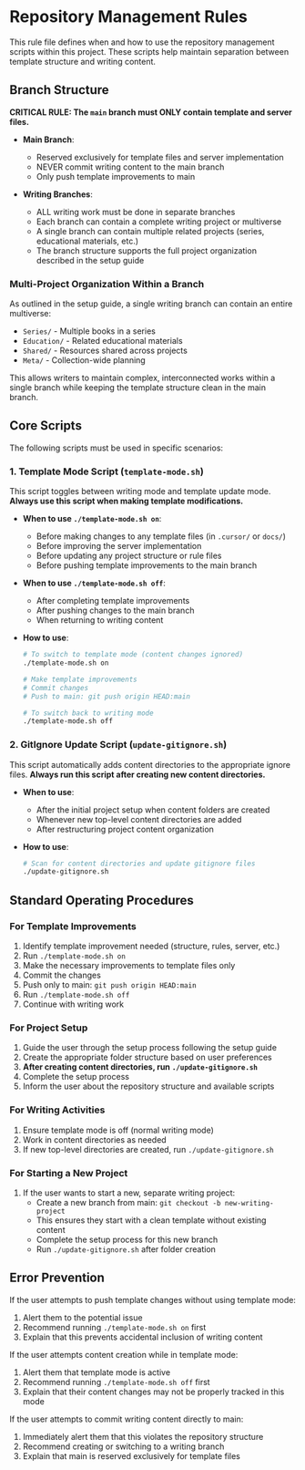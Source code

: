 # Repository Management Rules

This rule file defines when and how to use the repository management scripts within this project. These scripts help maintain separation between template structure and writing content.

## Branch Structure

**CRITICAL RULE: The `main` branch must ONLY contain template and server files.**

- **Main Branch**: 
  - Reserved exclusively for template files and server implementation
  - NEVER commit writing content to the main branch
  - Only push template improvements to main

- **Writing Branches**:
  - ALL writing work must be done in separate branches
  - Each branch can contain a complete writing project or multiverse
  - A single branch can contain multiple related projects (series, educational materials, etc.)
  - The branch structure supports the full project organization described in the setup guide

### Multi-Project Organization Within a Branch

As outlined in the setup guide, a single writing branch can contain an entire multiverse:
- `Series/` - Multiple books in a series
- `Education/` - Related educational materials
- `Shared/` - Resources shared across projects
- `Meta/` - Collection-wide planning

This allows writers to maintain complex, interconnected works within a single branch while keeping the template structure clean in the main branch.

## Core Scripts

The following scripts must be used in specific scenarios:

### 1. Template Mode Script (`template-mode.sh`)

This script toggles between writing mode and template update mode. **Always use this script when making template modifications.**

- **When to use `./template-mode.sh on`**:
  - Before making changes to any template files (in `.cursor/` or `docs/`)
  - Before improving the server implementation
  - Before updating any project structure or rule files
  - Before pushing template improvements to the main branch

- **When to use `./template-mode.sh off`**:
  - After completing template improvements
  - After pushing changes to the main branch
  - When returning to writing content

- **How to use**:
  ```bash
  # To switch to template mode (content changes ignored)
  ./template-mode.sh on
  
  # Make template improvements
  # Commit changes
  # Push to main: git push origin HEAD:main
  
  # To switch back to writing mode
  ./template-mode.sh off
  ```

### 2. GitIgnore Update Script (`update-gitignore.sh`)

This script automatically adds content directories to the appropriate ignore files. **Always run this script after creating new content directories.**

- **When to use**:
  - After the initial project setup when content folders are created
  - Whenever new top-level content directories are added
  - After restructuring project content organization

- **How to use**:
  ```bash
  # Scan for content directories and update gitignore files
  ./update-gitignore.sh
  ```

## Standard Operating Procedures

### For Template Improvements

1. Identify template improvement needed (structure, rules, server, etc.)
2. Run `./template-mode.sh on`
3. Make the necessary improvements to template files only
4. Commit the changes
5. Push only to main: `git push origin HEAD:main`
6. Run `./template-mode.sh off`
7. Continue with writing work

### For Project Setup

1. Guide the user through the setup process following the setup guide
2. Create the appropriate folder structure based on user preferences
3. **After creating content directories, run `./update-gitignore.sh`**
4. Complete the setup process
5. Inform the user about the repository structure and available scripts

### For Writing Activities

1. Ensure template mode is off (normal writing mode)
2. Work in content directories as needed
3. If new top-level directories are created, run `./update-gitignore.sh`

### For Starting a New Project

1. If the user wants to start a new, separate writing project:
   - Create a new branch from main: `git checkout -b new-writing-project`
   - This ensures they start with a clean template without existing content
   - Complete the setup process for this new branch
   - Run `./update-gitignore.sh` after folder creation

## Error Prevention

If the user attempts to push template changes without using template mode:
1. Alert them to the potential issue
2. Recommend running `./template-mode.sh on` first
3. Explain that this prevents accidental inclusion of writing content

If the user attempts content creation while in template mode:
1. Alert them that template mode is active
2. Recommend running `./template-mode.sh off` first
3. Explain that their content changes may not be properly tracked in this mode

If the user attempts to commit writing content directly to main:
1. Immediately alert them that this violates the repository structure
2. Recommend creating or switching to a writing branch
3. Explain that main is reserved exclusively for template files 